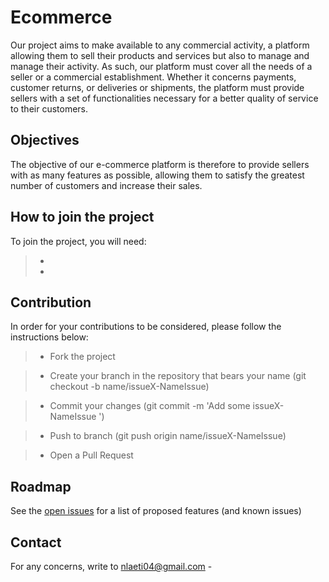 # Ecommerce



Our project aims to make available to any commercial activity, a platform allowing them to sell their products and services but also to manage and manage their activity. As such, our platform must cover all the needs of a seller or a commercial establishment. Whether it concerns payments, customer returns, or deliveries or shipments, the platform must provide sellers with a set of functionalities necessary for a better quality of service to their customers.  

## Objectives
The objective of our e-commerce platform is therefore to provide sellers with as many features as possible, allowing them to satisfy the greatest number of customers and increase their sales. 


## How to join the project

To join the project, you will need: 

> * 
> * 



## Contribution

In order for your contributions to be considered, please follow the instructions below:

> * Fork the project

 > * Create your branch in the repository that bears your name (git checkout -b name/issueX-NameIssue)

> * Commit your changes (git commit -m 'Add some issueX-NameIssue ')

> * Push to branch (git push origin name/issueX-NameIssue)

> *  Open a Pull Request

## Roadmap
See the [open issues](https://github.com/) for a list of proposed features (and known issues)


## Contact

For any concerns, write to nlaeti04@gmail.com -

